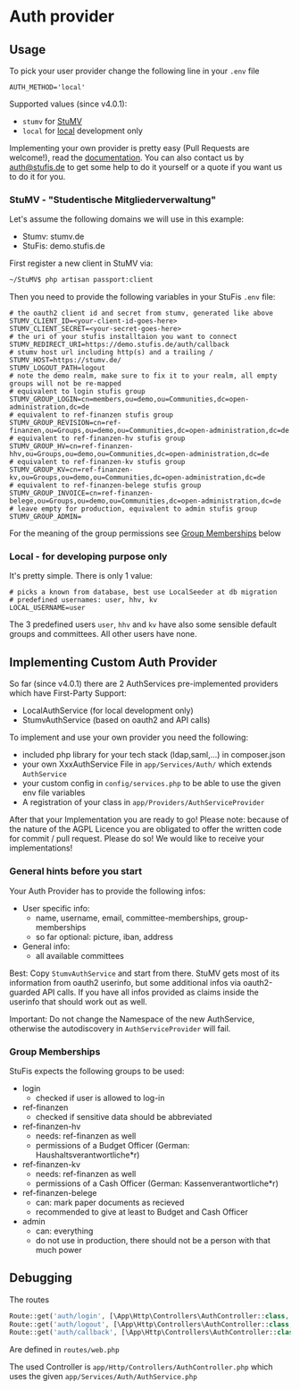 # Auth provider

## Usage

To pick your user provider change the following line in your `.env` file

```dotenv
AUTH_METHOD='local'
```
Supported values (since v4.0.1): 
* `stumv` for [StuMV](#stumv---studentische-mitgliederverwaltung)
* `local` for [local](#local---for-developing-purpose-only) development only 

Implementing your own provider is pretty easy (Pull Requests are welcome!), read the [documentation](#implementing-custom-auth-provider). You can also contact us by [auth@stufis.de](mailto:auth@stufis.de) to get some help to do it yourself or a quote if you want us to do it for you.

### StuMV - "Studentische Mitgliederverwaltung"

Let's assume the following domains we will use in this example: 
* Stumv: stumv.de
* StuFis: demo.stufis.de

First register a new client in StuMV via: 

```bash
~/StuMV$ php artisan passport:client
```

Then you need to provide the following variables in your StuFis `.env` file: 

```dotenv
# the oauth2 client id and secret from stumv, generated like above
STUMV_CLIENT_ID=<your-client-id-goes-here>
STUMV_CLIENT_SECRET=<your-secret-goes-here>
# the uri of your stufis installtaion you want to connect
STUMV_REDIRECT_URI=https://demo.stufis.de/auth/callback
# stumv host url including http(s) and a trailing / 
STUMV_HOST=https://stumv.de/
STUMV_LOGOUT_PATH=logout
# note the demo realm, make sure to fix it to your realm, all empty groups will not be re-mapped
# equivalent to login stufis group
STUMV_GROUP_LOGIN=cn=members,ou=demo,ou=Communities,dc=open-administration,dc=de
# equivalent to ref-finanzen stufis group
STUMV_GROUP_REVISION=cn=ref-finanzen,ou=Groups,ou=demo,ou=Communities,dc=open-administration,dc=de
# equivalent to ref-finanzen-hv stufis group
STUMV_GROUP_HV=cn=ref-finanzen-hhv,ou=Groups,ou=demo,ou=Communities,dc=open-administration,dc=de
# equivalent to ref-finanzen-kv stufis group
STUMV_GROUP_KV=cn=ref-finanzen-kv,ou=Groups,ou=demo,ou=Communities,dc=open-administration,dc=de
# equivalent to ref-finanzen-belege stufis group
STUMV_GROUP_INVOICE=cn=ref-finanzen-belege,ou=Groups,ou=demo,ou=Communities,dc=open-administration,dc=de
# leave empty for production, equivalent to admin stufis group
STUMV_GROUP_ADMIN=
```

For the meaning of the group permissions see [Group Memberships](#group-memberships) below


### Local - for developing purpose only

It's pretty simple. There is only 1 value:  

```dotenv
# picks a known from database, best use LocalSeeder at db migration
# predefined usernames: user, hhv, kv
LOCAL_USERNAME=user
```

The 3 predefined users `user`, `hhv` and `kv` have also some sensible default groups and committees. All other users have none.

## Implementing Custom Auth Provider
So far (since v4.0.1) there are 2 AuthServices pre-implemented providers which have First-Party Support:
* LocalAuthService (for local development only)
* StumvAuthService (based on oauth2 and API calls)

To implement and use your own provider you need the following:
* included php library for your tech stack (ldap,saml,...) in composer.json
* your own XxxAuthService File in `app/Services/Auth/` which extends `AuthService`
* your custom config in `config/services.php` to be able to use the given env file variables
* A registration of your class in `app/Providers/AuthServiceProvider`

After that your Implementation you are ready to go! Please note: because of the nature of the AGPL Licence you are obligated to offer the written code for commit / pull request. Please do so! We would like to receive your implementations!

### General hints before you start
Your Auth Provider has to provide the following infos: 

* User specific info:
  * name, username, email, committee-memberships, group-memberships
  * so far optional: picture, iban, address
* General info: 
  * all available committees

Best: Copy `StumvAuthService` and start from there. StuMV gets most of its information from oauth2 userinfo, but some additional infos via oauth2-guarded API calls. If you have all infos provided as claims inside the userinfo that should work out as well. 

Important: Do not change the Namespace of the new AuthService, otherwise the autodiscovery in `AuthServiceProvider` will fail. 
### Group Memberships
StuFis expects the following groups to be used: 
* login 
  * checked if user is allowed to log-in
* ref-finanzen 
  * checked if sensitive data should be abbreviated
* ref-finanzen-hv 
  * needs: ref-finanzen as well 
  * permissions of a Budget Officer (German: Haushaltsverantwortliche*r)
* ref-finanzen-kv 
  * needs: ref-finanzen as well
  * permissions of a Cash Officer (German: Kassenverantwortliche*r)
* ref-finanzen-belege 
  * can: mark paper documents as recieved
  * recommended to give at least to Budget and Cash Officer
* admin
  * can: everything
  * do not use in production, there should not be a person with that much power

## Debugging

The routes 
```php
Route::get('auth/login', [\App\Http\Controllers\AuthController::class, 'login'])->name('login');
Route::get('auth/logout', [\App\Http\Controllers\AuthController::class, 'logout'])->name('logout');
Route::get('auth/callback', [\App\Http\Controllers\AuthController::class, 'callback'])->name('login.callback');
```
Are defined in `routes/web.php`

The used Controller is `app/Http/Controllers/AuthController.php` which uses the given `app/Services/Auth/AuthService.php`
